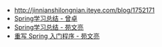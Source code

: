 * <http://jinnianshilongnian.iteye.com/blog/1752171>
* [Spring学习总结 - 曾卓](http://wiki.sankuai.com/pages/viewpage.action?pageId=426499295)
* [Spring学习总结 - 苑文亮](http://wiki.sankuai.com/pages/viewpage.action?pageId=381684551)
* [重写 Spring 入门程序 - 苑文亮](http://wiki.sankuai.com/pages/viewpage.action?pageId=123345024)

